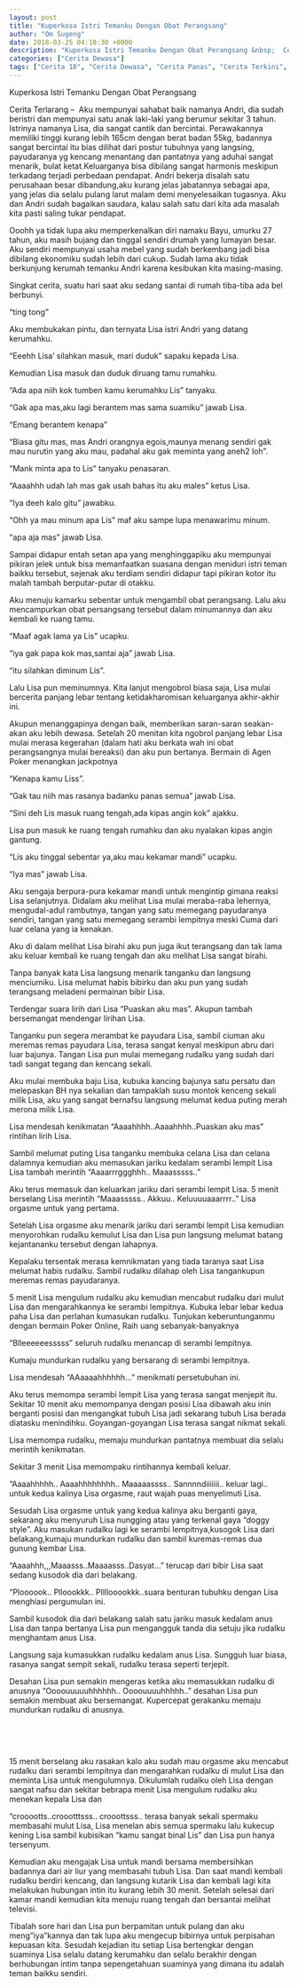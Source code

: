 ```yaml
---
layout: post
title: "Kuperkosa Istri Temanku Dengan Obat Perangsang"
author: "Om Sugeng"
date: 2018-03-25 04:10:30 +0000
description: "Kuperkosa Istri Temanku Dengan Obat Perangsang &nbsp;  Cerita Terlarang &#8211;\u00a0\u00a0Aku mempunyai sahabat baik namanya Andri, dia sudah beristri dan mempunyai satu anak laki-laki yang berumur sekitar 3 t..."
categories: ["Cerita Dewasa"]
tags: ["Cerita 18", "Cerita Dewasa", "Cerita Panas", "Cerita Terkini", "Kumpulan Cerita Dewasa"]
---
```


Kuperkosa Istri Temanku Dengan Obat Perangsang
&nbsp;

Cerita Terlarang &#8211;  Aku mempunyai sahabat baik namanya Andri, dia sudah beristri dan mempunyai satu anak laki-laki yang berumur sekitar 3 tahun. Istrinya namanya Lisa, dia sangat cantik dan bercintai. Perawakannya memiliki tinggi kurang lebih 165cm dengan berat badan 55kg, badannya sangat bercintai itu bias dilihat dari postur tubuhnya yang langsing, payudaranya yg kencang menantang dan pantatnya yang aduhai sangat menarik, bulat ketat.Keluarganya bisa dibilang sangat harmonis meskipun terkadang terjadi perbedaan pendapat. Andri bekerja disalah satu perusahaan besar dibandung,aku kurang jelas jabatannya sebagai apa, yang jelas dia selalu pulang larut malam demi menyelesaikan tugasnya. Aku dan Andri sudah bagaikan saudara, kalau salah satu dari kita ada masalah kita pasti saling tukar pendapat.

Ooohh ya tidak lupa aku memperkenalkan diri namaku Bayu, umurku 27 tahun, aku masih bujang dan tinggal sendiri drumah yang lumayan besar. Aku sendiri mempunyai usaha mebel yang sudah berkembang jadi bisa dibilang ekonomiku sudah lebih dari cukup. Sudah lama aku tidak berkunjung kerumah temanku Andri karena kesibukan kita masing-masing.

Singkat cerita, suatu hari saat aku sedang santai di rumah tiba-tiba ada bel berbunyi.

“ting tong”

Aku membukakan pintu, dan ternyata Lisa istri Andri yang datang kerumahku.

“Eeehh Lisa’ silahkan masuk, mari duduk” sapaku kepada Lisa.

Kemudian Lisa masuk dan duduk diruang tamu rumahku.

“Ada apa niih kok tumben kamu kerumahku Lis” tanyaku.

“Gak apa mas,aku lagi berantem mas sama suamiku” jawab Lisa.

“Emang berantem kenapa”

“Biasa gitu mas, mas Andri orangnya egois,maunya menang sendiri gak mau nurutin yang aku mau, padahal aku gak meminta yang aneh2 loh”.

“Mank minta apa to Lis” tanyaku penasaran.

“Aaaahhh udah lah mas gak usah bahas itu aku males” ketus Lisa.

“Iya deeh kalo gitu” jawabku.

“Ohh ya mau minum apa Lis” maf aku sampe lupa menawarimu minum.

“apa aja mas” jawab Lisa.

Sampai didapur entah setan apa yang menghinggapiku aku mempunyai pikiran jelek untuk bisa memanfaatkan suasana dengan meniduri istri teman baikku tersebut, sejenak aku terdiam sendiri didapur tapi pikiran kotor itu malah tambah berputar-putar di otakku.

Aku menuju kamarku sebentar untuk mengambil obat perangsang. Lalu aku mencampurkan obat persangsang tersebut dalam minumannya dan aku kembali ke ruang tamu.

“Maaf agak lama ya Lis” ucapku.

“iya gak papa kok mas,santai aja” jawab Lisa.

“itu silahkan diminum Lis”.

Lalu Lisa pun meminumnya. Kita lanjut mengobrol biasa saja, Lisa mulai bercerita panjang lebar tentang ketidakharomisan keluarganya akhir-akhir ini.

Akupun menanggapinya dengan baik, memberikan saran-saran seakan-akan aku lebih dewasa. Setelah 20 menitan kita ngobrol panjang lebar Lisa mulai merasa kegerahan (dalam hati aku berkata wah ini obat perangsangnya mulai bereaksi) dan aku pun bertanya. Bermain di Agen Poker menangkan jackpotnya

“Kenapa kamu Liss”.

“Gak tau niih mas rasanya badanku panas semua” jawab Lisa.

“Sini deh Lis masuk ruang tengah,ada kipas angin kok” ajakku.

Lisa pun masuk ke ruang tengah rumahku dan aku nyalakan kipas angin gantung.

“Lis aku tinggal sebentar ya,aku mau kekamar mandi” ucapku.

“Iya mas” jawab Lisa.

Aku sengaja berpura-pura kekamar mandi untuk mengintip gimana reaksi Lisa selanjutnya. Didalam aku melihat Lisa mulai meraba-raba lehernya, mengudal-adul rambutnya, tangan yang satu memegang payudaranya sendiri, tangan yang satu memegang serambi lempitnya meski Cuma dari luar celana yang ia kenakan.

Aku di dalam melihat Lisa birahi aku pun juga ikut terangsang dan tak lama aku keluar kembali ke ruang tengah dan aku melihat Lisa sangat birahi.

Tanpa banyak kata Lisa langsung menarik tanganku dan langsung menciumiku. Lisa melumat habis bibirku dan aku pun yang sudah terangsang meladeni permainan bibir Lisa.

Terdengar suara lirih dari Lisa “Puaskan aku mas”. Akupun tambah bersemangat mendengar lirihan Lisa.

Tanganku pun segera merambat ke payudara Lisa, sambil ciuman aku meremas remas payudara Lisa, terasa sangat kenyal meskipun abru dari luar bajunya. Tangan Lisa pun mulai memegang rudalku yang sudah dari tadi sangat tegang dan kencang sekali.

Aku mulai membuka baju Lisa, kubuka kancing bajunya satu persatu dan melepaskan BH nya sekalian dan tampaklah susu montok kenceng sekali milik Lisa, aku yang sangat bernafsu langsung melumat kedua puting merah merona milik Lisa.

Lisa mendesah kenikmatan “Aaaahhhh..Aaaahhhh..Puaskan aku mas” rintihan lirih Lisa.

Sambil melumat puting Lisa tanganku membuka celana Lisa dan celana dalamnya kemudian aku memasukan jariku kedalam serambi lempit Lisa Lisa tambah merintih “Aaaarrrggghhh.. Maaasssss..”

Aku terus memasuk dan keluarkan jariku dari serambi lempit Lisa. 5 menit berselang Lisa merintih “Maaasssss.. Akkuu.. Keluuuuaaarrrr..” Lisa orgasme untuk yang pertama.

Setelah Lisa orgasme aku menarik jariku dari serambi lempit Lisa kemudian menyorohkan rudalku kemulut Lisa dan Lisa pun langsung melumat batang kejantananku tersebut dengan lahapnya.

Kepalaku tersentak merasa kemnikmatan yang tiada taranya saat Lisa melumat habis rudalku. Sambil rudalku dilahap oleh Lisa tangankupun meremas remas payudaranya.

5 menit Lisa mengulum rudalku aku kemudian mencabut rudalku dari mulut Lisa dan mengarahkannya ke serambi lempitnya. Kubuka lebar lebar kedua paha Lisa dan perlahan kumasukan rudalku. Tunjukan keberuntunganmu dengan bermain Poker Online, Raih uang sebanyak-banyaknya

“Blleeeeeesssss” seluruh rudalku menancap di serambi lempitnya.

Kumaju mundurkan rudalku yang bersarang di serambi lempitnya.

Lisa mendesah “AAaaaahhhhhh…” menikmati persetubuhan ini.

Aku terus memompa serambi lempit Lisa yang terasa sangat menjepit itu. Sekitar 10 menit aku memompanya dengan posisi Lisa dibawah aku inin berganti posisi dan mengangkat tubuh Lisa jadi sekarang tubuh Lisa berada diatasku menindihku. Goyangan-goyangan Lisa terasa sangat nikmat sekali.

Lisa memompa rudalku, memaju mundurkan pantatnya membuat dia selalu merintih kenikmatan.

Sekitar 3 menit Lisa memompaku rintihannya kembali keluar.

“Aaaahhhhh.. Aaaahhhhhhhh.. Maaaaassss.. Sannnndiiiiiii.. keluar lagi.. untuk kedua kalinya Lisa orgasme, raut wajah puas menyelimuti Lisa.

Sesudah Lisa orgasme untuk yang kedua kalinya aku berganti gaya, sekarang aku menyuruh Lisa nungging atau yang terkenal gaya “doggy style”. Aku masukan rudalku lagi ke serambi lempitnya,kusogok Lisa dari belakang,kumaju mundurkan rudalku dan sambil kuremas-remas dua gunung kembar Lisa.

“Aaaahhh,,,Maaasss..Maaaasss..Dasyat…” terucap dari bibir Lisa saat sedang kusodok dia dari belakang.

“Ploooook.. Plloookkk.. Pllllooookkk..suara benturan tubuhku dengan Lisa menghiasi pergumulan ini.

Sambil kusodok dia dari belakang salah satu jariku masuk kedalam anus Lisa dan tanpa bertanya Lisa pun mengangguk tanda dia setuju jika rudalku menghantam anus Lisa.

Langsung saja kumasukkan rudalku kedalam anus Lisa. Sungguh luar biasa, rasanya sangat sempit sekali, rudalku terasa seperti terjepit.

Desahan Lisa pun semakin mengeras ketika aku memasukkan rudalku di anusnya “Oooouuuuuhhhhhh.. Oooouuuuhhhhh..” desahan Lisa pun semakin membuat aku bersemangat. Kupercepat gerakanku memaju mundurkan rudalku di anusnya.

&nbsp;

&nbsp;

15 menit berselang aku rasakan kalo aku sudah mau orgasme aku mencabut rudalku dari serambi lempitnya dan mengarahkan rudalku di mulut Lisa dan meminta Lisa untuk mengulumnya. Dikulumlah rudalku oleh Lisa dengan sangat nafsu dan sekitar bebrapa menit Lisa mengulum rudalku aku menekan kepala Lisa dan

“crooootts..croootttsss.. crooottsss.. terasa banyak sekali spermaku membasahi mulut Lisa, Lisa menelan abis semua spermaku lalu kukecup kening Lisa sambil kubisikan “kamu sangat binal Lis” dan Lisa pun hanya tersenyum.

Kemudian aku mengajak Lisa untuk mandi bersama membersihkan badannya dari air liur yang membasahi tubuh Lisa. Dan saat mandi kembali rudalku berdiri kencang, dan langsung kutarik Lisa dan kembali lagi kita melakukan hubungan intin itu kurang lebih 30 menit. Setelah selesai dari kamar mandi kemudian kita menuju ruang tengah dan bersantai melihat televisi.

Tibalah sore hari dan Lisa pun berpamitan untuk pulang dan aku meng”iya”kannya dan tak lupa aku mengecup bibirnya untuk perpisahan kepuasan kita. Sesudah kejadian itu setiap Lisa bertengkar dengan suaminya Lisa selalu datang kerumahku dan selalu berakhir dengan berhubungan intim tanpa sepengetahuan suaminya yang dimana itu adalah teman baikku sendiri.